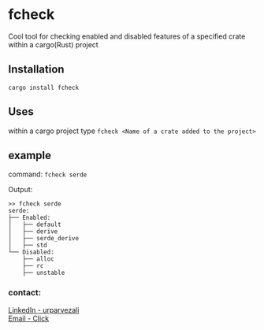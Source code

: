 # fcheck
Cool tool for checking enabled and disabled features of a specified crate within a cargo(Rust) project

## Installation
`
cargo install fcheck
`
## Uses
within a cargo project type
`
fcheck <Name of a crate added to the project>
`
## example
command:
`
 fcheck serde
`

Output:
```
>> fcheck serde
serde:
├── Enabled:
│   ├── default
│   ├── derive
│   ├── serde_derive
│   ├── std
└── Disabled:
    ├── alloc
    ├── rc
    ├── unstable
```





### contact:
<a href="https://linkedin.com/in/urparvezali" target="_blank">LinkedIn - urparvezali</a>
<br/>
<a href="mailto:urparvezali@gmail.com">Email - Click</a>
